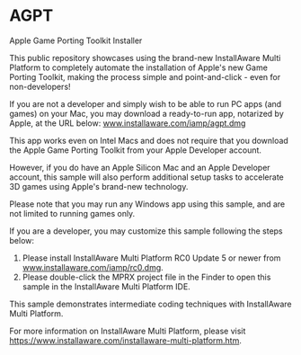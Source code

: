 # AGPT
Apple Game Porting Toolkit Installer

This public repository showcases using the brand-new InstallAware Multi Platform to completely automate the installation of Apple's new Game Porting Toolkit, making the process simple and point-and-click - even for non-developers!

If you are not a developer and simply wish to be able to run PC apps (and games) on your Mac, you may download a ready-to-run app, notarized by Apple, at the URL below:
www.installaware.com/iamp/agpt.dmg

This app works even on Intel Macs and does not require that you download the Apple Game Porting Toolkit from your Apple Developer account.

However, if you do have an Apple Silicon Mac and an Apple Developer account, this sample will also perform additional setup tasks to accelerate 3D games using Apple's brand-new technology.

Please note that you may run any Windows app using this sample, and are not limited to running games only.

If you are a developer, you may customize this sample following the steps below:

1) Please install InstallAware Multi Platform RC0 Update 5 or newer from www.installaware.com/iamp/rc0.dmg.
2) Please double-click the MPRX project file in the Finder to open this sample in the InstallAware Multi Platform IDE.

This sample demonstrates intermediate coding techniques with InstallAware Multi Platform.

For more information on InstallAware Multi Platform, please visit https://www.installaware.com/installaware-multi-platform.htm.

